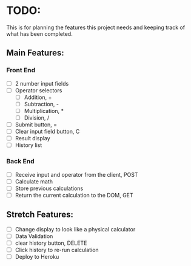 # TODO:
This is for planning the features this project needs and keeping track of what has been completed.

## Main Features:

### Front End
* [ ] 2 number input fields
* [ ] Operator selectors
    * [ ] Addition, +
    * [ ] Subtraction, -
    * [ ] Multiplication, *
    * [ ] Division, /
* [ ] Submit button, =
* [ ] Clear input field button, C
* [ ] Result display
* [ ] History list

### Back End
* [ ] Receive input and operator from the client, POST
* [ ] Calculate math
* [ ] Store previous calculations
* [ ] Return the current calculation to the DOM, GET

## Stretch Features:

* [ ] Change display to look like a physical calculator
* [ ] Data Validation
* [ ] clear history button, DELETE
* [ ] Click history to re-run calculation
* [ ] Deploy to Heroku